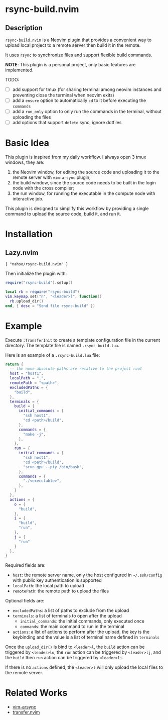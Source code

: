 # rsync-build.nvim
## Description
`rsync-build.nvim` is a Neovim plugin that provides a convenient way to upload local project to a remote server then build it in the remote.

It uses `rsync` to synchronize files and support flexible build commands.

**NOTE**:
This plugin is a personal project, only basic features are implemented.

TODO:

- [ ] add support for tmux (for sharing terminal among neovim instances and preventing close the terminal when neovim exits)
- [ ] add a `ensure` option to automatically `cd` to it before executing the `commands`
- [ ] add a `run_only` option to only run the commands in the terminal, without uploading the files
- [ ] add options that support `delete` sync, ignore dotfiles

# Basic Idea
This plugin is inspired from my daily workflow. I always open 3 tmux windows, they are:
1. the Neovim window, for editing the source code and uploading it to the remote server with `vim-arsync` plugin;
2. the build window, since the source code needs to be built in the login node with the cross compiler;
3. the run window, for running the executable in the compute node with interactive job.

This plugin is designed to simplify this workflow by providing a single command to upload the source code, build it, and run it.

# Installation
## Lazy.nvim
```
{ "nahso/rsync-build.nvim" }
```

Then initialize the plugin with:
```lua
require("rsync-build").setup()

local rb = require("rsync-build")
vim.keymap.set("n", "<leader>l", function()
  rb.upload_dir()
end, { desc = "Send file rsync-build" })
```

# Example
Execute `:TransferInit` to create a template configuration file in the current directory. The template file is named `.rsync-build.lua`.

Here is an example of a `.rsync-build.lua` file:
```lua
return {
  -- the none absolute paths are relative to the project root
  host = "host1",
  localPath = ".",
  remotePath = "<path>",
  excludedPaths = {
    "build",
  },
  terminals = {
    build = {
      initial_commands = {
        "ssh host1",
        "cd <path>/build",
      },
      commands = {
        "make -j",
      },
    },
    run = {
      initial_commands = {
        "ssh host1",
        "cd <path>/build",
        "srun gpu --pty /bin/bash",
      },
      commands = {
        "./<executable>",
      },
    }
  },
  actions = {
    o = {
      "build",
    },
    i = {
      "build",
      "run",
    },
    j = {
      "run"
    }
  },
}
```

Required fields are:
- `host`: the remote server name, only the host configured in `~/.ssh/config` with public key authentication is supported
- `localPath`: the local path to upload
- `remotePath`: the remote path to upload the files

Optional fields are:
- `excludedPaths`: a list of paths to exclude from the upload
- `terminals`: a list of terminals to open after the upload
  - `initial_commands`: the initial commands, only executed once
  - `commands`: the main command to run in the terminal
- `actions`: a list of actions to perform after the upload, the key is the keybinding and the value is a list of terminal name defined in `terminals`

Once the `upload_dir()` is bind to `<leader>l`, the `build` action can be triggered by `<leader>lo`, the `run` action can be triggered by `<leader>lj`, and the `build` then `run` action can be triggered by `<leader>li`.

If there is no `actions` defined, the `<leader>l` will only upload the local files to the remote server.

# Related Works
- [vim-arsync](https://github.com/KenN7/vim-arsync)
- [transfer.nvim](https://github.com/coffebar/transfer.nvim)

